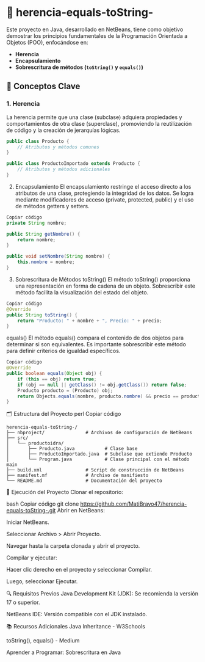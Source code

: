 # 📘 herencia-equals-toString-

Este proyecto en Java, desarrollado en NetBeans, tiene como objetivo demostrar los principios fundamentales de la Programación Orientada a Objetos (POO), enfocándose en:

- **Herencia**
- **Encapsulamiento**
- **Sobrescritura de métodos (`toString()` y `equals()`)**

## 🧠 Conceptos Clave

### 1. Herencia

La herencia permite que una clase (subclase) adquiera propiedades y comportamientos de otra clase (superclase), promoviendo la reutilización de código y la creación de jerarquías lógicas.

```java
public class Producto {
    // Atributos y métodos comunes
}

public class ProductoImportado extends Producto {
    // Atributos y métodos adicionales
}
```
2. Encapsulamiento
El encapsulamiento restringe el acceso directo a los atributos de una clase, protegiendo la integridad de los datos. Se logra mediante modificadores de acceso (private, protected, public) y el uso de métodos getters y setters.

```java
Copiar código
private String nombre;

public String getNombre() {
    return nombre;
}

public void setNombre(String nombre) {
    this.nombre = nombre;
}
```
3. Sobrescritura de Métodos
toString()
El método toString() proporciona una representación en forma de cadena de un objeto. Sobrescribir este método facilita la visualización del estado del objeto.

```java
Copiar código
@Override
public String toString() {
    return "Producto: " + nombre + ", Precio: " + precio;
}
```
equals()
El método equals() compara el contenido de dos objetos para determinar si son equivalentes. Es importante sobrescribir este método para definir criterios de igualdad específicos.

```java
Copiar código
@Override
public boolean equals(Object obj) {
    if (this == obj) return true;
    if (obj == null || getClass() != obj.getClass()) return false;
    Producto producto = (Producto) obj;
    return Objects.equals(nombre, producto.nombre) && precio == producto.precio;
}
```
🗂️ Estructura del Proyecto
perl
Copiar código
```
herencia-equals-toString-/
├── nbproject/               # Archivos de configuración de NetBeans
├── src/
│   └── productoidra/
│       ├── Producto.java           # Clase base
│       ├── ProductoImportado.java  # Subclase que extiende Producto
│       └── Program.java            # Clase principal con el método main
├── build.xml                # Script de construcción de NetBeans
├── manifest.mf              # Archivo de manifiesto
└── README.md                # Documentación del proyecto
```
🚀 Ejecución del Proyecto
Clonar el repositorio:

bash
Copiar código
git clone https://github.com/MatiBravo47/herencia-equals-toString-.git
Abrir en NetBeans:

Iniciar NetBeans.

Seleccionar Archivo > Abrir Proyecto.

Navegar hasta la carpeta clonada y abrir el proyecto.

Compilar y ejecutar:

Hacer clic derecho en el proyecto y seleccionar Compilar.

Luego, seleccionar Ejecutar.

🔍 Requisitos Previos
Java Development Kit (JDK): Se recomienda la versión 17 o superior.

NetBeans IDE: Versión compatible con el JDK instalado.

📚 Recursos Adicionales
Java Inheritance - W3Schools

toString(), equals() - Medium

Aprender a Programar: Sobrescritura en Java
